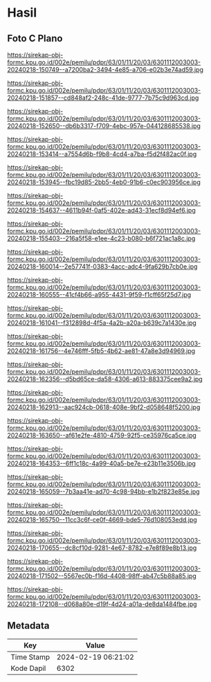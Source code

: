 # Hasil

## Foto C Plano

https://sirekap-obj-formc.kpu.go.id/002e/pemilu/pdpr/63/01/11/20/03/6301112003003-20240218-150749--a7200ba2-3494-4e85-a706-e02b3e74ad59.jpg

https://sirekap-obj-formc.kpu.go.id/002e/pemilu/pdpr/63/01/11/20/03/6301112003003-20240218-151857--cd848af2-248c-41de-9777-7b75c9d963cd.jpg

https://sirekap-obj-formc.kpu.go.id/002e/pemilu/pdpr/63/01/11/20/03/6301112003003-20240218-152650--db6b3317-f709-4ebc-957e-044128685538.jpg

https://sirekap-obj-formc.kpu.go.id/002e/pemilu/pdpr/63/01/11/20/03/6301112003003-20240218-153414--a7554d6b-f9b8-4cd4-a7ba-f5d2f482ac0f.jpg

https://sirekap-obj-formc.kpu.go.id/002e/pemilu/pdpr/63/01/11/20/03/6301112003003-20240218-153945--fbc19d85-2bb5-4eb0-91b6-c0ec903956ce.jpg

https://sirekap-obj-formc.kpu.go.id/002e/pemilu/pdpr/63/01/11/20/03/6301112003003-20240218-154637--4611b94f-0af5-402e-ad43-31ecf8d94ef6.jpg

https://sirekap-obj-formc.kpu.go.id/002e/pemilu/pdpr/63/01/11/20/03/6301112003003-20240218-155403--216a5f58-e1ee-4c23-b080-b6f721ac1a8c.jpg

https://sirekap-obj-formc.kpu.go.id/002e/pemilu/pdpr/63/01/11/20/03/6301112003003-20240218-160014--2e57741f-0383-4acc-adc4-9fa629b7cb0e.jpg

https://sirekap-obj-formc.kpu.go.id/002e/pemilu/pdpr/63/01/11/20/03/6301112003003-20240218-160555--41cf4b66-a955-4431-9f59-f1cff65f25d7.jpg

https://sirekap-obj-formc.kpu.go.id/002e/pemilu/pdpr/63/01/11/20/03/6301112003003-20240218-161041--f312898d-4f5a-4a2b-a20a-b639c7a1430e.jpg

https://sirekap-obj-formc.kpu.go.id/002e/pemilu/pdpr/63/01/11/20/03/6301112003003-20240218-161756--4e746fff-5fb5-4b62-ae81-47a8e3d94969.jpg

https://sirekap-obj-formc.kpu.go.id/002e/pemilu/pdpr/63/01/11/20/03/6301112003003-20240218-162356--d5bd65ce-da58-4306-a613-883375cee9a2.jpg

https://sirekap-obj-formc.kpu.go.id/002e/pemilu/pdpr/63/01/11/20/03/6301112003003-20240218-162913--aac924cb-0618-408e-9bf2-d058648f5200.jpg

https://sirekap-obj-formc.kpu.go.id/002e/pemilu/pdpr/63/01/11/20/03/6301112003003-20240218-163650--af61e2fe-4810-4759-92f5-ce35976ca5ce.jpg

https://sirekap-obj-formc.kpu.go.id/002e/pemilu/pdpr/63/01/11/20/03/6301112003003-20240218-164353--6ff1c18c-4a99-40a5-be7e-e23b11e3506b.jpg

https://sirekap-obj-formc.kpu.go.id/002e/pemilu/pdpr/63/01/11/20/03/6301112003003-20240218-165059--7b3aa41e-ad70-4c98-94bb-e1b2f823e85e.jpg

https://sirekap-obj-formc.kpu.go.id/002e/pemilu/pdpr/63/01/11/20/03/6301112003003-20240218-165750--11cc3c6f-ce0f-4669-bde5-76d108053edd.jpg

https://sirekap-obj-formc.kpu.go.id/002e/pemilu/pdpr/63/01/11/20/03/6301112003003-20240218-170655--dc8cf10d-9281-4e67-8782-e7e8f89e8b13.jpg

https://sirekap-obj-formc.kpu.go.id/002e/pemilu/pdpr/63/01/11/20/03/6301112003003-20240218-171502--5567ec0b-f16d-4408-98ff-ab47c5b88a85.jpg

https://sirekap-obj-formc.kpu.go.id/002e/pemilu/pdpr/63/01/11/20/03/6301112003003-20240218-172108--d068a80e-d19f-4d24-a01a-de8da1484fbe.jpg


## Metadata

| Key        | Value               |
| ---------- | ------------------- |
| Time Stamp | 2024-02-19 06:21:02 |
| Kode Dapil | 6302                |



